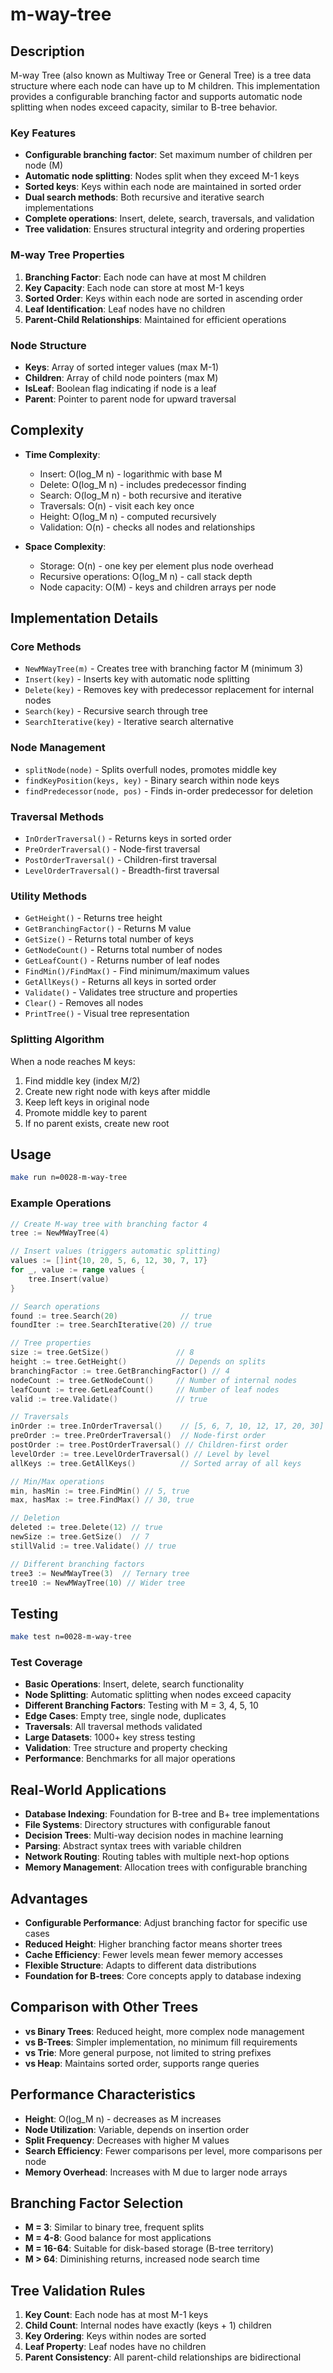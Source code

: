 # m-way-tree

## Description

M-way Tree (also known as Multiway Tree or General Tree) is a tree data structure where each node can have up to M children. This implementation provides a configurable branching factor and supports automatic node splitting when nodes exceed capacity, similar to B-tree behavior.

### Key Features

- **Configurable branching factor**: Set maximum number of children per node (M)
- **Automatic node splitting**: Nodes split when they exceed M-1 keys
- **Sorted keys**: Keys within each node are maintained in sorted order
- **Dual search methods**: Both recursive and iterative search implementations
- **Complete operations**: Insert, delete, search, traversals, and validation
- **Tree validation**: Ensures structural integrity and ordering properties

### M-way Tree Properties

1. **Branching Factor**: Each node can have at most M children
2. **Key Capacity**: Each node can store at most M-1 keys
3. **Sorted Order**: Keys within each node are sorted in ascending order
4. **Leaf Identification**: Leaf nodes have no children
5. **Parent-Child Relationships**: Maintained for efficient operations

### Node Structure

- **Keys**: Array of sorted integer values (max M-1)
- **Children**: Array of child node pointers (max M)
- **IsLeaf**: Boolean flag indicating if node is a leaf
- **Parent**: Pointer to parent node for upward traversal

## Complexity

- **Time Complexity**:

  - Insert: O(log_M n) - logarithmic with base M
  - Delete: O(log_M n) - includes predecessor finding
  - Search: O(log_M n) - both recursive and iterative
  - Traversals: O(n) - visit each key once
  - Height: O(log_M n) - computed recursively
  - Validation: O(n) - checks all nodes and relationships

- **Space Complexity**:
  - Storage: O(n) - one key per element plus node overhead
  - Recursive operations: O(log_M n) - call stack depth
  - Node capacity: O(M) - keys and children arrays per node

## Implementation Details

### Core Methods

- `NewMWayTree(m)` - Creates tree with branching factor M (minimum 3)
- `Insert(key)` - Inserts key with automatic node splitting
- `Delete(key)` - Removes key with predecessor replacement for internal nodes
- `Search(key)` - Recursive search through tree
- `SearchIterative(key)` - Iterative search alternative

### Node Management

- `splitNode(node)` - Splits overfull nodes, promotes middle key
- `findKeyPosition(keys, key)` - Binary search within node keys
- `findPredecessor(node, pos)` - Finds in-order predecessor for deletion

### Traversal Methods

- `InOrderTraversal()` - Returns keys in sorted order
- `PreOrderTraversal()` - Node-first traversal
- `PostOrderTraversal()` - Children-first traversal
- `LevelOrderTraversal()` - Breadth-first traversal

### Utility Methods

- `GetHeight()` - Returns tree height
- `GetBranchingFactor()` - Returns M value
- `GetSize()` - Returns total number of keys
- `GetNodeCount()` - Returns total number of nodes
- `GetLeafCount()` - Returns number of leaf nodes
- `FindMin()/FindMax()` - Find minimum/maximum values
- `GetAllKeys()` - Returns all keys in sorted order
- `Validate()` - Validates tree structure and properties
- `Clear()` - Removes all nodes
- `PrintTree()` - Visual tree representation

### Splitting Algorithm

When a node reaches M keys:

1. Find middle key (index M/2)
2. Create new right node with keys after middle
3. Keep left keys in original node
4. Promote middle key to parent
5. If no parent exists, create new root

## Usage

```bash
make run n=0028-m-way-tree
```

### Example Operations

```go
// Create M-way tree with branching factor 4
tree := NewMWayTree(4)

// Insert values (triggers automatic splitting)
values := []int{10, 20, 5, 6, 12, 30, 7, 17}
for _, value := range values {
    tree.Insert(value)
}

// Search operations
found := tree.Search(20)              // true
foundIter := tree.SearchIterative(20) // true

// Tree properties
size := tree.GetSize()               // 8
height := tree.GetHeight()           // Depends on splits
branchingFactor := tree.GetBranchingFactor() // 4
nodeCount := tree.GetNodeCount()     // Number of internal nodes
leafCount := tree.GetLeafCount()     // Number of leaf nodes
valid := tree.Validate()             // true

// Traversals
inOrder := tree.InOrderTraversal()    // [5, 6, 7, 10, 12, 17, 20, 30]
preOrder := tree.PreOrderTraversal()  // Node-first order
postOrder := tree.PostOrderTraversal() // Children-first order
levelOrder := tree.LevelOrderTraversal() // Level by level
allKeys := tree.GetAllKeys()          // Sorted array of all keys

// Min/Max operations
min, hasMin := tree.FindMin() // 5, true
max, hasMax := tree.FindMax() // 30, true

// Deletion
deleted := tree.Delete(12) // true
newSize := tree.GetSize()  // 7
stillValid := tree.Validate() // true

// Different branching factors
tree3 := NewMWayTree(3)  // Ternary tree
tree10 := NewMWayTree(10) // Wider tree
```

## Testing

```bash
make test n=0028-m-way-tree
```

### Test Coverage

- **Basic Operations**: Insert, delete, search functionality
- **Node Splitting**: Automatic splitting when nodes exceed capacity
- **Different Branching Factors**: Testing with M = 3, 4, 5, 10
- **Edge Cases**: Empty tree, single node, duplicates
- **Traversals**: All traversal methods validated
- **Large Datasets**: 1000+ key stress testing
- **Validation**: Tree structure and property checking
- **Performance**: Benchmarks for all major operations

## Real-World Applications

- **Database Indexing**: Foundation for B-tree and B+ tree implementations
- **File Systems**: Directory structures with configurable fanout
- **Decision Trees**: Multi-way decision nodes in machine learning
- **Parsing**: Abstract syntax trees with variable children
- **Network Routing**: Routing tables with multiple next-hop options
- **Memory Management**: Allocation trees with configurable branching

## Advantages

- **Configurable Performance**: Adjust branching factor for specific use cases
- **Reduced Height**: Higher branching factor means shorter trees
- **Cache Efficiency**: Fewer levels mean fewer memory accesses
- **Flexible Structure**: Adapts to different data distributions
- **Foundation for B-trees**: Core concepts apply to database indexing

## Comparison with Other Trees

- **vs Binary Trees**: Reduced height, more complex node management
- **vs B-Trees**: Simpler implementation, no minimum fill requirements
- **vs Trie**: More general purpose, not limited to string prefixes
- **vs Heap**: Maintains sorted order, supports range queries

## Performance Characteristics

- **Height**: O(log_M n) - decreases as M increases
- **Node Utilization**: Variable, depends on insertion order
- **Split Frequency**: Decreases with higher M values
- **Search Efficiency**: Fewer comparisons per level, more comparisons per node
- **Memory Overhead**: Increases with M due to larger node arrays

## Branching Factor Selection

- **M = 3**: Similar to binary tree, frequent splits
- **M = 4-8**: Good balance for most applications
- **M = 16-64**: Suitable for disk-based storage (B-tree territory)
- **M > 64**: Diminishing returns, increased node search time

## Tree Validation Rules

1. **Key Count**: Each node has at most M-1 keys
2. **Child Count**: Internal nodes have exactly (keys + 1) children
3. **Key Ordering**: Keys within nodes are sorted
4. **Leaf Property**: Leaf nodes have no children
5. **Parent Consistency**: All parent-child relationships are bidirectional

